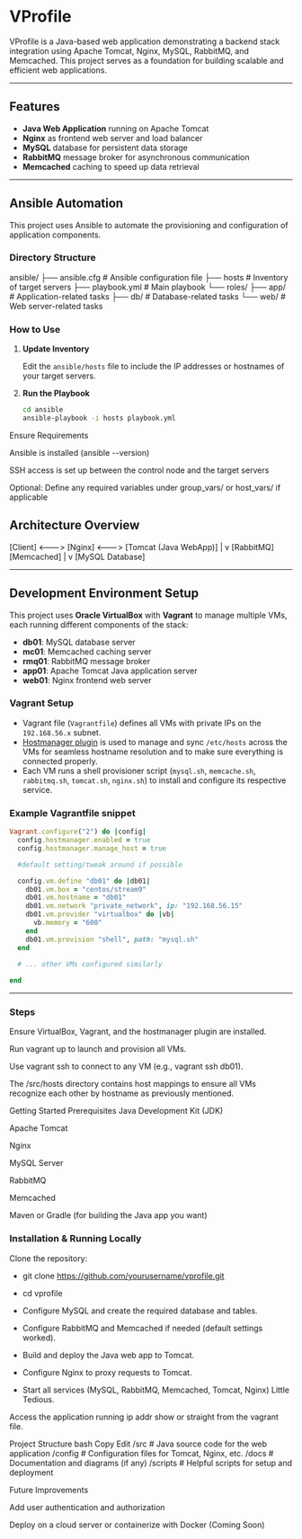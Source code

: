 # VProfile

VProfile is a Java-based web application demonstrating a backend stack integration using Apache Tomcat, Nginx, MySQL, RabbitMQ, and Memcached. This project serves as a foundation for building scalable and efficient web applications.

---

## Features

- **Java Web Application** running on Apache Tomcat  
- **Nginx** as frontend web server and load balancer  
- **MySQL** database for persistent data storage  
- **RabbitMQ** message broker for asynchronous communication  
- **Memcached** caching to speed up data retrieval  

---
## Ansible Automation

This project uses Ansible to automate the provisioning and configuration of application components.

### Directory Structure

ansible/
├── ansible.cfg # Ansible configuration file
├── hosts # Inventory of target servers
├── playbook.yml # Main playbook
└── roles/
├── app/ # Application-related tasks
├── db/ # Database-related tasks
└── web/ # Web server-related tasks

### How to Use

1. **Update Inventory**

   Edit the `ansible/hosts` file to include the IP addresses or hostnames of your target servers.

2. **Run the Playbook**

   ```bash
   cd ansible
   ansible-playbook -i hosts playbook.yml
Ensure Requirements

Ansible is installed (ansible --version)

SSH access is set up between the control node and the target servers

Optional: Define any required variables under group_vars/ or host_vars/ if applicable

## Architecture Overview

[Client] <---> [Nginx] <---> [Tomcat (Java WebApp)]
|
v
[RabbitMQ] [Memcached]
|
v
[MySQL Database]



---

## Development Environment Setup

This project uses **Oracle VirtualBox** with **Vagrant** to manage multiple VMs, each running different components of the stack:

- **db01**: MySQL database server  
- **mc01**: Memcached caching server  
- **rmq01**: RabbitMQ message broker  
- **app01**: Apache Tomcat Java application server  
- **web01**: Nginx frontend web server  

### Vagrant Setup

- Vagrant file (`Vagrantfile`) defines all VMs with private IPs on the `192.168.56.x` subnet.  
- [Hostmanager plugin](https://github.com/devopsgroup-io/vagrant-hostmanager) is used to manage and sync `/etc/hosts` across the VMs for seamless hostname resolution and to make sure everything is connected properly.  
- Each VM runs a shell provisioner script (`mysql.sh`, `memcache.sh`, `rabbitmq.sh`, `tomcat.sh`, `nginx.sh`) to install and configure its respective service.

### Example Vagrantfile snippet

```ruby
Vagrant.configure("2") do |config|
  config.hostmanager.enabled = true
  config.hostmanager.manage_host = true

  #default setting/tweak around if possible

  config.vm.define "db01" do |db01|
    db01.vm.box = "centos/stream9"
    db01.vm.hostname = "db01"
    db01.vm.network "private_network", ip: "192.168.56.15"
    db01.vm.provider "virtualbox" do |vb|
      vb.memory = "600"
    end
    db01.vm.provision "shell", path: "mysql.sh"
  end

  # ... other VMs configured similarly
  
end
```
---
### Steps

Ensure VirtualBox, Vagrant, and the hostmanager plugin are installed.

Run vagrant up to launch and provision all VMs.

Use vagrant ssh <vm-name> to connect to any VM (e.g., vagrant ssh db01).

The /src/hosts directory contains host mappings to ensure all VMs recognize each other by hostname as previously mentioned.

Getting Started
Prerequisites
Java Development Kit (JDK)

Apache Tomcat

Nginx

MySQL Server

RabbitMQ

Memcached

Maven or Gradle (for building the Java app you want)

### Installation & Running Locally
Clone the repository:

- git clone https://github.com/yourusername/vprofile.git
- cd vprofile
- Configure MySQL and create the required database and tables.

- Configure RabbitMQ and Memcached if needed (default settings worked).

- Build and deploy the Java web app to Tomcat.

- Configure Nginx to proxy requests to Tomcat.

- Start all services (MySQL, RabbitMQ, Memcached, Tomcat, Nginx) Little Tedious.

Access the application running ip addr show or straight from the vagrant file.

Project Structure
bash
Copy
Edit
/src          # Java source code for the web application
/config       # Configuration files for Tomcat, Nginx, etc.
/docs         # Documentation and diagrams (if any)
/scripts      # Helpful scripts for setup and deployment


Future Improvements

Add user authentication and authorization

Deploy on a cloud server or containerize with Docker (Coming Soon)
